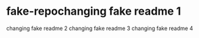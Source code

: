 # fake-repochanging fake readme 1
changing fake readme 2
changing fake readme 3
changing fake readme 4
